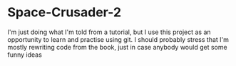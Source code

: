 # Space-Crusader-2
I'm just doing what I'm told from a tutorial, but I use this project as an opportunity to learn and practise using git.
I should probably stress that I'm mostly rewriting code from the book, just in case anybody would get some funny ideas
